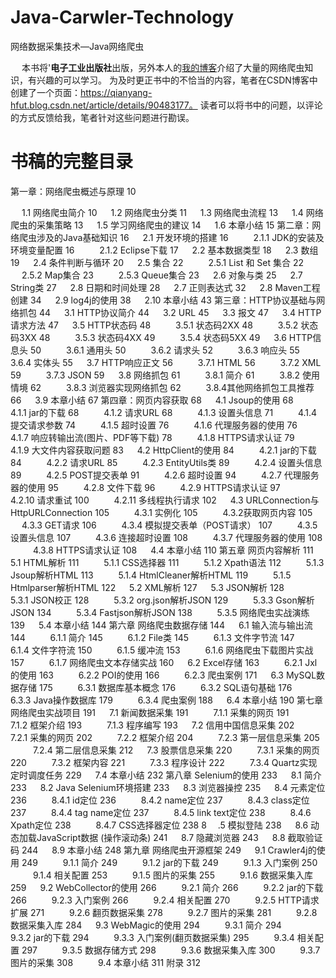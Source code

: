 # Java-Carwler-Technology
网络数据采集技术—Java网络爬虫

&ensp;&ensp; 本书将'**电子工业出版社**出版，另外本人的[我的博客](https://qianyang-hfut.blog.csdn.net/)介绍了大量的网络爬虫知识，有兴趣的可以学习。 为及时更正书中的不恰当的内容，笔者在CSDN博客中创建了一个页面：https://qianyang-hfut.blog.csdn.net/article/details/90483177。 读者可以将书中的问题，以评论的方式反馈给我，笔者针对这些问题进行勘误。
  

# 书稿的完整目录

第一章：网络爬虫概述与原理	10

&ensp;&ensp; 1.1 网络爬虫简介	10
&ensp;&ensp; 1.2 网络爬虫分类	11
&ensp;&ensp; 1.3 网络爬虫流程	13
&ensp;&ensp; 1.4 网络爬虫的采集策略	13
&ensp;&ensp; 1.5 学习网络爬虫的建议	14
&ensp;&ensp; 1.6 本章小结	15
第二章：网络爬虫涉及的Java基础知识	16
&ensp;&ensp; 2.1 开发环境的搭建	16
&ensp;&ensp; &ensp;&ensp; 2.1.1 JDK的安装及环境变量配置	16
&ensp;&ensp; &ensp;&ensp; 2.1.2 Eclipse下载	17
&ensp;&ensp; 2.2 基本数据类型	18
&ensp;&ensp; 2.3 数组	19
&ensp;&ensp; 2.4 条件判断与循环	20
&ensp;&ensp; 2.5 集合	22
&ensp;&ensp; &ensp;&ensp; 2.5.1 List 和 Set 集合	22
&ensp;&ensp; &ensp;&ensp; 2.5.2 Map集合	23
&ensp;&ensp; &ensp;&ensp; 2.5.3 Queue集合	23
&ensp;&ensp; 2.6 对象与类	25
&ensp;&ensp; 2.7 String类	27
&ensp;&ensp; 2.8 日期和时间处理	28
&ensp;&ensp; 2.7 正则表达式	32
&ensp;&ensp; 2.8 Maven工程创建	34
&ensp;&ensp; 2.9 log4j的使用	38
&ensp;&ensp; 2.10 本章小结	43
第三章：HTTP协议基础与网络抓包	44
&ensp;&ensp; 3.1 HTTP协议简介	44
&ensp;&ensp; 3.2 URL	45
&ensp;&ensp; 3.3 报文	47
&ensp;&ensp; 3.4 HTTP请求方法	47
&ensp;&ensp; 3.5 HTTP状态码	48
&ensp;&ensp; &ensp;&ensp; 3.5.1 状态码2XX	48
&ensp;&ensp; &ensp;&ensp; 3.5.2 状态码3XX	48
&ensp;&ensp; &ensp;&ensp; 3.5.3 状态码4XX	49
&ensp;&ensp; &ensp;&ensp; 3.5.4 状态码5XX	49
&ensp;&ensp; 3.6 HTTP信息头	50
&ensp;&ensp; &ensp;&ensp; 3.6.1 通用头	50
&ensp;&ensp; &ensp;&ensp; 3.6.2 请求头	52
&ensp;&ensp; &ensp;&ensp; 3.6.3 响应头	55
&ensp;&ensp; &ensp;&ensp; 3.6.4 实体头	55
&ensp;&ensp; 3.7 HTTP响应正文	56
&ensp;&ensp; &ensp;&ensp; 3.7.1 HTML	56
&ensp;&ensp; &ensp;&ensp; 3.7.2 XML	59
&ensp;&ensp; &ensp;&ensp; 3.7.3 JSON	59
&ensp;&ensp; 3.8 网络抓包	61
&ensp;&ensp; &ensp;&ensp; 3.8.1 简介	61
&ensp;&ensp; &ensp;&ensp; 3.8.2 使用情境	62
&ensp;&ensp; &ensp;&ensp; 3.8.3 浏览器实现网络抓包	62
&ensp;&ensp; &ensp;&ensp; 3.8.4其他网络抓包工具推荐	66
&ensp;&ensp; 3.9 本章小结	67
第四章：网页内容获取	68
&ensp;&ensp; 4.1 Jsoup的使用	68
&ensp;&ensp; &ensp;&ensp; 4.1.1 jar的下载	68
&ensp;&ensp; &ensp;&ensp; 4.1.2 请求URL	68
&ensp;&ensp; &ensp;&ensp; 4.1.3 设置头信息	71
&ensp;&ensp; &ensp;&ensp; 4.1.4 提交请求参数	74
&ensp;&ensp; &ensp;&ensp; 4.1.5 超时设置	76
&ensp;&ensp; &ensp;&ensp; 4.1.6 代理服务器的使用	76
&ensp;&ensp; &ensp;&ensp; 4.1.7 响应转输出流(图片、PDF等下载)	78
&ensp;&ensp; &ensp;&ensp; 4.1.8 HTTPS请求认证	79
&ensp;&ensp; &ensp;&ensp; 4.1.9 大文件内容获取问题	83
&ensp;&ensp; 4.2 HttpClient的使用	84
&ensp;&ensp; &ensp;&ensp; 4.2.1 jar的下载	84
&ensp;&ensp; &ensp;&ensp; 4.2.2 请求URL	85
&ensp;&ensp; &ensp;&ensp; 4.2.3 EntityUtils类	89
&ensp;&ensp; &ensp;&ensp; 4.2.4 设置头信息	89
&ensp;&ensp; &ensp;&ensp; 4.2.5 POST提交表单	91
&ensp;&ensp; &ensp;&ensp; 4.2.6 超时设置	94
&ensp;&ensp; &ensp;&ensp; 4.2.7 代理服务器的使用	95
&ensp;&ensp; &ensp;&ensp; 4.2.8 文件下载	96
&ensp;&ensp; &ensp;&ensp; 4.2.9 HTTPS请求认证	97
&ensp;&ensp; &ensp;&ensp; 4.2.10 请求重试	100
&ensp;&ensp; &ensp;&ensp; 4.2.11 多线程执行请求	102
&ensp;&ensp; 4.3 URLConnection与HttpURLConnection	105
&ensp;&ensp; &ensp;&ensp; 4.3.1 实例化	105
&ensp;&ensp; &ensp;&ensp; 4.3.2获取网页内容	105
&ensp;&ensp; &ensp;&ensp; 4.3.3 GET请求	106
&ensp;&ensp; &ensp;&ensp; 4.3.4 模拟提交表单（POST请求）	107
&ensp;&ensp; &ensp;&ensp; 4.3.5 设置头信息	107
&ensp;&ensp; &ensp;&ensp; 4.3.6 连接超时设置	108
&ensp;&ensp; &ensp;&ensp; 4.3.7 代理服务器的使用	108
&ensp;&ensp; &ensp;&ensp; 4.3.8 HTTPS请求认证	108
&ensp;&ensp; 4.4 本章小结	110
第五章 网页内容解析	111
&ensp;&ensp; 5.1 HTML解析	111
&ensp;&ensp; &ensp;&ensp; 5.1.1 CSS选择器	111
&ensp;&ensp; &ensp;&ensp; 5.1.2 Xpath语法	112
&ensp;&ensp; &ensp;&ensp; 5.1.3 Jsoup解析HTML	113
&ensp;&ensp; &ensp;&ensp; 5.1.4 HtmlCleaner解析HTML	119
&ensp;&ensp; &ensp;&ensp; 5.1.5 Htmlparser解析HTML	122
&ensp;&ensp; 5.2 XML解析	127
&ensp;&ensp; 5.3 JSON解析	128
&ensp;&ensp; &ensp;&ensp; 5.3.1 JSON校正	128
&ensp;&ensp; &ensp;&ensp; 5.3.2 org.json解析JSON	129
&ensp;&ensp; &ensp;&ensp; 5.3.3 Gson解析JSON	134
&ensp;&ensp; &ensp;&ensp; 5.3.4 Fastjson解析JSON	138
&ensp;&ensp; &ensp;&ensp; 5.3.5 网络爬虫实战演练	139
&ensp;&ensp; 5.4 本章小结	144
第六章 网络爬虫数据存储	144
&ensp;&ensp; 6.1 输入流与输出流	144
&ensp;&ensp; &ensp;&ensp; 6.1.1 简介	145
&ensp;&ensp; &ensp;&ensp; 6.1.2 File类	145
&ensp;&ensp; &ensp;&ensp; 6.1.3 文件字节流	147
&ensp;&ensp; &ensp;&ensp; 6.1.4 文件字符流	150
&ensp;&ensp; &ensp;&ensp; 6.1.5 缓冲流	153
&ensp;&ensp; &ensp;&ensp; 6.1.6 网络爬虫下载图片实战	157
&ensp;&ensp; &ensp;&ensp; 6.1.7 网络爬虫文本存储实战	160
&ensp;&ensp; 6.2 Excel存储	163
&ensp;&ensp; &ensp;&ensp; 6.2.1 Jxl的使用	163
&ensp;&ensp; &ensp;&ensp; 6.2.2 POI的使用	166
&ensp;&ensp; &ensp;&ensp; 6.2.3 爬虫案例	171
&ensp;&ensp; 6.3 MySQL数据存储	175
&ensp;&ensp; &ensp;&ensp; 6.3.1 数据库基本概念	176
&ensp;&ensp; &ensp;&ensp; 6.3.2 SQL语句基础	176
&ensp;&ensp; &ensp;&ensp; 6.3.3 Java操作数据库	179
&ensp;&ensp; &ensp;&ensp; 6.3.4 爬虫案例	188
&ensp;&ensp; 6.4 本章小结	190
第七章 网络爬虫实战项目	191
&ensp;&ensp; 7.1 新闻数据采集	191
&ensp;&ensp; &ensp;&ensp; 7.1.1 采集的网页	191
&ensp;&ensp; &ensp;&ensp; 7.1.2 框架介绍	193
&ensp;&ensp; &ensp;&ensp; 7.1.3 程序编写	193
&ensp;&ensp; 7.2 信用中国信息采集	202
&ensp;&ensp; &ensp;&ensp; 7.2.1 采集的网页	202
&ensp;&ensp; &ensp;&ensp; 7.2.2 框架介绍	204
&ensp;&ensp; &ensp;&ensp; 7.2.3 第一层信息采集	205
&ensp;&ensp; &ensp;&ensp; 7.2.4 第二层信息采集	212
&ensp;&ensp; 7.3 股票信息采集	220
&ensp;&ensp; &ensp;&ensp; 7.3.1 采集的网页	220
&ensp;&ensp; &ensp;&ensp; 7.3.2 框架内容	221
&ensp;&ensp; &ensp;&ensp; 7.3.3 程序设计	222
&ensp;&ensp; &ensp;&ensp; 7.3.4 Quartz实现定时调度任务	229
&ensp;&ensp; 7.4 本章小结	232
第八章 Selenium的使用	233
&ensp;&ensp; 8.1 简介	233
&ensp;&ensp; 8.2 Java Selenium环境搭建	233
&ensp;&ensp; 8.3 浏览器操控	235
&ensp;&ensp; 8.4 元素定位	236
&ensp;&ensp; &ensp;&ensp; 8.4.1 id定位	236
&ensp;&ensp; &ensp;&ensp; 8.4.2 name定位	237
&ensp;&ensp; &ensp;&ensp; 8.4.3 class定位	237
&ensp;&ensp; &ensp;&ensp; 8.4.4 tag name定位	237
&ensp;&ensp; &ensp;&ensp; 8.4.5 link text定位	238
&ensp;&ensp; &ensp;&ensp; 8.4.6 Xpath定位	238
&ensp;&ensp; &ensp;&ensp; 8.4.7 CSS选择器定位	238
8&ensp;&ensp; .5 模拟登陆	238
&ensp;&ensp; 8.6 动态加载JavaScript数据 (操作滚动条)	241
&ensp;&ensp; 8.7 隐藏浏览器	243
&ensp;&ensp; 8.8 截取验证码	244
&ensp;&ensp; 8.9 本章小结	248
第九章 网络爬虫开源框架	249
&ensp;&ensp; 9.1 Crawler4j的使用	249
&ensp;&ensp; &ensp;&ensp; 9.1.1 简介	249
&ensp;&ensp; &ensp;&ensp; 9.1.2 jar的下载	249
&ensp;&ensp; &ensp;&ensp; 9.1.3 入门案例	250
&ensp;&ensp; &ensp;&ensp; 9.1.4 相关配置	253
&ensp;&ensp; &ensp;&ensp; 9.1.5 图片的采集	255
&ensp;&ensp; &ensp;&ensp; 9.1.6 数据采集入库	259
&ensp;&ensp; 9.2 WebCollector的使用	266
&ensp;&ensp; &ensp;&ensp; 9.2.1 简介	266
&ensp;&ensp; &ensp;&ensp; 9.2.2 jar的下载	266
&ensp;&ensp; &ensp;&ensp; 9.2.3 入门案例	266
&ensp;&ensp; &ensp;&ensp; 9.2.4 相关配置	270
&ensp;&ensp; &ensp;&ensp; 9.2.5 HTTP请求扩展	271
&ensp;&ensp; &ensp;&ensp; 9.2.6 翻页数据采集	278
&ensp;&ensp; &ensp;&ensp; 9.2.7 图片的采集	281
&ensp;&ensp; &ensp;&ensp; 9.2.8 数据采集入库	284
&ensp;&ensp; 9.3 WebMagic的使用	294
&ensp;&ensp; &ensp;&ensp; 9.3.1 简介	294
&ensp;&ensp; &ensp;&ensp; 9.3.2 jar的下载	294
&ensp;&ensp; &ensp;&ensp; 9.3.3 入门案例(翻页数据采集)	295
&ensp;&ensp; &ensp;&ensp; 9.3.4 相关配置	297
&ensp;&ensp; &ensp;&ensp; 9.3.5 数据存储方式	298
&ensp;&ensp; &ensp;&ensp; 9.3.6 数据采集入库	300
&ensp;&ensp; &ensp;&ensp; 9.3.7 图片的采集	308
&ensp;&ensp; &ensp;&ensp; 9.4 本章小结	311
附录	312

